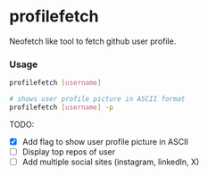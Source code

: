 # profilefetch
Neofetch like tool to fetch github user profile.

### Usage

```bash
profilefetch [username]

# shows user profile picture in ASCII format
profilefetch [username] -p
```

TODO:
- [x] Add flag to show user profile picture in ASCII
- [ ] Display top repos of user
- [ ] Add multiple social sites (instagram, linkedIn, X)